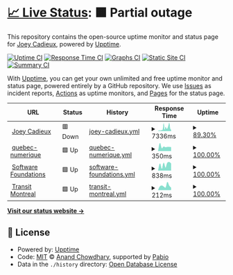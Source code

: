 # [📈 Live Status](https://drjoeycadieux.github.io/status): <!--live status--> **🟧 Partial outage**

This repository contains the open-source uptime monitor and status page for [Joey Cadieux](https://drjoeycadieux.github.io/status), powered by [Upptime](https://github.com/upptime/upptime).

[![Uptime CI](https://github.com/drjoeycadieux/status/workflows/Uptime%20CI/badge.svg)](https://github.com/drjoeycadieux/status/actions?query=workflow%3A%22Uptime+CI%22)
[![Response Time CI](https://github.com/drjoeycadieux/status/workflows/Response%20Time%20CI/badge.svg)](https://github.com/drjoeycadieux/status/actions?query=workflow%3A%22Response+Time+CI%22)
[![Graphs CI](https://github.com/drjoeycadieux/status/workflows/Graphs%20CI/badge.svg)](https://github.com/drjoeycadieux/status/actions?query=workflow%3A%22Graphs+CI%22)
[![Static Site CI](https://github.com/drjoeycadieux/status/workflows/Static%20Site%20CI/badge.svg)](https://github.com/drjoeycadieux/status/actions?query=workflow%3A%22Static+Site+CI%22)
[![Summary CI](https://github.com/drjoeycadieux/status/workflows/Summary%20CI/badge.svg)](https://github.com/drjoeycadieux/status/actions?query=workflow%3A%22Summary+CI%22)

With [Upptime](https://upptime.js.org), you can get your own unlimited and free uptime monitor and status page, powered entirely by a GitHub repository. We use [Issues](https://github.com/drjoeycadieux/status/issues) as incident reports, [Actions](https://github.com/drjoeycadieux/status/actions) as uptime monitors, and [Pages](https://drjoeycadieux.github.io/status) for the status page.

<!--start: status pages-->
<!-- This summary is generated by Upptime (https://github.com/upptime/upptime) -->
<!-- Do not edit this manually, your changes will be overwritten -->
<!-- prettier-ignore -->
| URL | Status | History | Response Time | Uptime |
| --- | ------ | ------- | ------------- | ------ |
| <img alt="" src="https://icons.duckduckgo.com/ip3/www.joeycadieux.dev.ico" height="13"> [Joey Cadieux](https://www.joeycadieux.dev) | 🟥 Down | [joey-cadieux.yml](https://github.com/drjoeycadieux/status/commits/HEAD/history/joey-cadieux.yml) | <details><summary><img alt="Response time graph" src="./graphs/joey-cadieux/response-time-week.png" height="20"> 7336ms</summary><br><a href="https://drjoeycadieux.github.io/status/history/joey-cadieux"><img alt="Response time 7336" src="https://img.shields.io/endpoint?url=https%3A%2F%2Fraw.githubusercontent.com%2Fdrjoeycadieux%2Fstatus%2FHEAD%2Fapi%2Fjoey-cadieux%2Fresponse-time.json"></a><br><a href="https://drjoeycadieux.github.io/status/history/joey-cadieux"><img alt="24-hour response time 8307" src="https://img.shields.io/endpoint?url=https%3A%2F%2Fraw.githubusercontent.com%2Fdrjoeycadieux%2Fstatus%2FHEAD%2Fapi%2Fjoey-cadieux%2Fresponse-time-day.json"></a><br><a href="https://drjoeycadieux.github.io/status/history/joey-cadieux"><img alt="7-day response time 7336" src="https://img.shields.io/endpoint?url=https%3A%2F%2Fraw.githubusercontent.com%2Fdrjoeycadieux%2Fstatus%2FHEAD%2Fapi%2Fjoey-cadieux%2Fresponse-time-week.json"></a><br><a href="https://drjoeycadieux.github.io/status/history/joey-cadieux"><img alt="30-day response time 7336" src="https://img.shields.io/endpoint?url=https%3A%2F%2Fraw.githubusercontent.com%2Fdrjoeycadieux%2Fstatus%2FHEAD%2Fapi%2Fjoey-cadieux%2Fresponse-time-month.json"></a><br><a href="https://drjoeycadieux.github.io/status/history/joey-cadieux"><img alt="1-year response time 7336" src="https://img.shields.io/endpoint?url=https%3A%2F%2Fraw.githubusercontent.com%2Fdrjoeycadieux%2Fstatus%2FHEAD%2Fapi%2Fjoey-cadieux%2Fresponse-time-year.json"></a></details> | <details><summary><a href="https://drjoeycadieux.github.io/status/history/joey-cadieux">89.30%</a></summary><a href="https://drjoeycadieux.github.io/status/history/joey-cadieux"><img alt="All-time uptime 89.30%" src="https://img.shields.io/endpoint?url=https%3A%2F%2Fraw.githubusercontent.com%2Fdrjoeycadieux%2Fstatus%2FHEAD%2Fapi%2Fjoey-cadieux%2Fuptime.json"></a><br><a href="https://drjoeycadieux.github.io/status/history/joey-cadieux"><img alt="24-hour uptime 60.63%" src="https://img.shields.io/endpoint?url=https%3A%2F%2Fraw.githubusercontent.com%2Fdrjoeycadieux%2Fstatus%2FHEAD%2Fapi%2Fjoey-cadieux%2Fuptime-day.json"></a><br><a href="https://drjoeycadieux.github.io/status/history/joey-cadieux"><img alt="7-day uptime 89.30%" src="https://img.shields.io/endpoint?url=https%3A%2F%2Fraw.githubusercontent.com%2Fdrjoeycadieux%2Fstatus%2FHEAD%2Fapi%2Fjoey-cadieux%2Fuptime-week.json"></a><br><a href="https://drjoeycadieux.github.io/status/history/joey-cadieux"><img alt="30-day uptime 89.30%" src="https://img.shields.io/endpoint?url=https%3A%2F%2Fraw.githubusercontent.com%2Fdrjoeycadieux%2Fstatus%2FHEAD%2Fapi%2Fjoey-cadieux%2Fuptime-month.json"></a><br><a href="https://drjoeycadieux.github.io/status/history/joey-cadieux"><img alt="1-year uptime 89.30%" src="https://img.shields.io/endpoint?url=https%3A%2F%2Fraw.githubusercontent.com%2Fdrjoeycadieux%2Fstatus%2FHEAD%2Fapi%2Fjoey-cadieux%2Fuptime-year.json"></a></details>
| <img alt="" src="https://icons.duckduckgo.com/ip3/security-technologies.info.ico" height="13"> [quebec-numerique](https://security-technologies.info) | 🟩 Up | [quebec-numerique.yml](https://github.com/drjoeycadieux/status/commits/HEAD/history/quebec-numerique.yml) | <details><summary><img alt="Response time graph" src="./graphs/quebec-numerique/response-time-week.png" height="20"> 350ms</summary><br><a href="https://drjoeycadieux.github.io/status/history/quebec-numerique"><img alt="Response time 350" src="https://img.shields.io/endpoint?url=https%3A%2F%2Fraw.githubusercontent.com%2Fdrjoeycadieux%2Fstatus%2FHEAD%2Fapi%2Fquebec-numerique%2Fresponse-time.json"></a><br><a href="https://drjoeycadieux.github.io/status/history/quebec-numerique"><img alt="24-hour response time 309" src="https://img.shields.io/endpoint?url=https%3A%2F%2Fraw.githubusercontent.com%2Fdrjoeycadieux%2Fstatus%2FHEAD%2Fapi%2Fquebec-numerique%2Fresponse-time-day.json"></a><br><a href="https://drjoeycadieux.github.io/status/history/quebec-numerique"><img alt="7-day response time 350" src="https://img.shields.io/endpoint?url=https%3A%2F%2Fraw.githubusercontent.com%2Fdrjoeycadieux%2Fstatus%2FHEAD%2Fapi%2Fquebec-numerique%2Fresponse-time-week.json"></a><br><a href="https://drjoeycadieux.github.io/status/history/quebec-numerique"><img alt="30-day response time 350" src="https://img.shields.io/endpoint?url=https%3A%2F%2Fraw.githubusercontent.com%2Fdrjoeycadieux%2Fstatus%2FHEAD%2Fapi%2Fquebec-numerique%2Fresponse-time-month.json"></a><br><a href="https://drjoeycadieux.github.io/status/history/quebec-numerique"><img alt="1-year response time 350" src="https://img.shields.io/endpoint?url=https%3A%2F%2Fraw.githubusercontent.com%2Fdrjoeycadieux%2Fstatus%2FHEAD%2Fapi%2Fquebec-numerique%2Fresponse-time-year.json"></a></details> | <details><summary><a href="https://drjoeycadieux.github.io/status/history/quebec-numerique">100.00%</a></summary><a href="https://drjoeycadieux.github.io/status/history/quebec-numerique"><img alt="All-time uptime 100.00%" src="https://img.shields.io/endpoint?url=https%3A%2F%2Fraw.githubusercontent.com%2Fdrjoeycadieux%2Fstatus%2FHEAD%2Fapi%2Fquebec-numerique%2Fuptime.json"></a><br><a href="https://drjoeycadieux.github.io/status/history/quebec-numerique"><img alt="24-hour uptime 100.00%" src="https://img.shields.io/endpoint?url=https%3A%2F%2Fraw.githubusercontent.com%2Fdrjoeycadieux%2Fstatus%2FHEAD%2Fapi%2Fquebec-numerique%2Fuptime-day.json"></a><br><a href="https://drjoeycadieux.github.io/status/history/quebec-numerique"><img alt="7-day uptime 100.00%" src="https://img.shields.io/endpoint?url=https%3A%2F%2Fraw.githubusercontent.com%2Fdrjoeycadieux%2Fstatus%2FHEAD%2Fapi%2Fquebec-numerique%2Fuptime-week.json"></a><br><a href="https://drjoeycadieux.github.io/status/history/quebec-numerique"><img alt="30-day uptime 100.00%" src="https://img.shields.io/endpoint?url=https%3A%2F%2Fraw.githubusercontent.com%2Fdrjoeycadieux%2Fstatus%2FHEAD%2Fapi%2Fquebec-numerique%2Fuptime-month.json"></a><br><a href="https://drjoeycadieux.github.io/status/history/quebec-numerique"><img alt="1-year uptime 100.00%" src="https://img.shields.io/endpoint?url=https%3A%2F%2Fraw.githubusercontent.com%2Fdrjoeycadieux%2Fstatus%2FHEAD%2Fapi%2Fquebec-numerique%2Fuptime-year.json"></a></details>
| <img alt="" src="https://icons.duckduckgo.com/ip3/softwarefoundations.cloud.ico" height="13"> [Software Foundations](https://softwarefoundations.cloud) | 🟩 Up | [software-foundations.yml](https://github.com/drjoeycadieux/status/commits/HEAD/history/software-foundations.yml) | <details><summary><img alt="Response time graph" src="./graphs/software-foundations/response-time-week.png" height="20"> 838ms</summary><br><a href="https://drjoeycadieux.github.io/status/history/software-foundations"><img alt="Response time 838" src="https://img.shields.io/endpoint?url=https%3A%2F%2Fraw.githubusercontent.com%2Fdrjoeycadieux%2Fstatus%2FHEAD%2Fapi%2Fsoftware-foundations%2Fresponse-time.json"></a><br><a href="https://drjoeycadieux.github.io/status/history/software-foundations"><img alt="24-hour response time 966" src="https://img.shields.io/endpoint?url=https%3A%2F%2Fraw.githubusercontent.com%2Fdrjoeycadieux%2Fstatus%2FHEAD%2Fapi%2Fsoftware-foundations%2Fresponse-time-day.json"></a><br><a href="https://drjoeycadieux.github.io/status/history/software-foundations"><img alt="7-day response time 838" src="https://img.shields.io/endpoint?url=https%3A%2F%2Fraw.githubusercontent.com%2Fdrjoeycadieux%2Fstatus%2FHEAD%2Fapi%2Fsoftware-foundations%2Fresponse-time-week.json"></a><br><a href="https://drjoeycadieux.github.io/status/history/software-foundations"><img alt="30-day response time 838" src="https://img.shields.io/endpoint?url=https%3A%2F%2Fraw.githubusercontent.com%2Fdrjoeycadieux%2Fstatus%2FHEAD%2Fapi%2Fsoftware-foundations%2Fresponse-time-month.json"></a><br><a href="https://drjoeycadieux.github.io/status/history/software-foundations"><img alt="1-year response time 838" src="https://img.shields.io/endpoint?url=https%3A%2F%2Fraw.githubusercontent.com%2Fdrjoeycadieux%2Fstatus%2FHEAD%2Fapi%2Fsoftware-foundations%2Fresponse-time-year.json"></a></details> | <details><summary><a href="https://drjoeycadieux.github.io/status/history/software-foundations">100.00%</a></summary><a href="https://drjoeycadieux.github.io/status/history/software-foundations"><img alt="All-time uptime 100.00%" src="https://img.shields.io/endpoint?url=https%3A%2F%2Fraw.githubusercontent.com%2Fdrjoeycadieux%2Fstatus%2FHEAD%2Fapi%2Fsoftware-foundations%2Fuptime.json"></a><br><a href="https://drjoeycadieux.github.io/status/history/software-foundations"><img alt="24-hour uptime 100.00%" src="https://img.shields.io/endpoint?url=https%3A%2F%2Fraw.githubusercontent.com%2Fdrjoeycadieux%2Fstatus%2FHEAD%2Fapi%2Fsoftware-foundations%2Fuptime-day.json"></a><br><a href="https://drjoeycadieux.github.io/status/history/software-foundations"><img alt="7-day uptime 100.00%" src="https://img.shields.io/endpoint?url=https%3A%2F%2Fraw.githubusercontent.com%2Fdrjoeycadieux%2Fstatus%2FHEAD%2Fapi%2Fsoftware-foundations%2Fuptime-week.json"></a><br><a href="https://drjoeycadieux.github.io/status/history/software-foundations"><img alt="30-day uptime 100.00%" src="https://img.shields.io/endpoint?url=https%3A%2F%2Fraw.githubusercontent.com%2Fdrjoeycadieux%2Fstatus%2FHEAD%2Fapi%2Fsoftware-foundations%2Fuptime-month.json"></a><br><a href="https://drjoeycadieux.github.io/status/history/software-foundations"><img alt="1-year uptime 100.00%" src="https://img.shields.io/endpoint?url=https%3A%2F%2Fraw.githubusercontent.com%2Fdrjoeycadieux%2Fstatus%2FHEAD%2Fapi%2Fsoftware-foundations%2Fuptime-year.json"></a></details>
| <img alt="" src="https://icons.duckduckgo.com/ip3/transit-mtl.netlify.app.ico" height="13"> [Transit Montreal](https://transit-mtl.netlify.app) | 🟩 Up | [transit-montreal.yml](https://github.com/drjoeycadieux/status/commits/HEAD/history/transit-montreal.yml) | <details><summary><img alt="Response time graph" src="./graphs/transit-montreal/response-time-week.png" height="20"> 212ms</summary><br><a href="https://drjoeycadieux.github.io/status/history/transit-montreal"><img alt="Response time 212" src="https://img.shields.io/endpoint?url=https%3A%2F%2Fraw.githubusercontent.com%2Fdrjoeycadieux%2Fstatus%2FHEAD%2Fapi%2Ftransit-montreal%2Fresponse-time.json"></a><br><a href="https://drjoeycadieux.github.io/status/history/transit-montreal"><img alt="24-hour response time 121" src="https://img.shields.io/endpoint?url=https%3A%2F%2Fraw.githubusercontent.com%2Fdrjoeycadieux%2Fstatus%2FHEAD%2Fapi%2Ftransit-montreal%2Fresponse-time-day.json"></a><br><a href="https://drjoeycadieux.github.io/status/history/transit-montreal"><img alt="7-day response time 212" src="https://img.shields.io/endpoint?url=https%3A%2F%2Fraw.githubusercontent.com%2Fdrjoeycadieux%2Fstatus%2FHEAD%2Fapi%2Ftransit-montreal%2Fresponse-time-week.json"></a><br><a href="https://drjoeycadieux.github.io/status/history/transit-montreal"><img alt="30-day response time 212" src="https://img.shields.io/endpoint?url=https%3A%2F%2Fraw.githubusercontent.com%2Fdrjoeycadieux%2Fstatus%2FHEAD%2Fapi%2Ftransit-montreal%2Fresponse-time-month.json"></a><br><a href="https://drjoeycadieux.github.io/status/history/transit-montreal"><img alt="1-year response time 212" src="https://img.shields.io/endpoint?url=https%3A%2F%2Fraw.githubusercontent.com%2Fdrjoeycadieux%2Fstatus%2FHEAD%2Fapi%2Ftransit-montreal%2Fresponse-time-year.json"></a></details> | <details><summary><a href="https://drjoeycadieux.github.io/status/history/transit-montreal">100.00%</a></summary><a href="https://drjoeycadieux.github.io/status/history/transit-montreal"><img alt="All-time uptime 100.00%" src="https://img.shields.io/endpoint?url=https%3A%2F%2Fraw.githubusercontent.com%2Fdrjoeycadieux%2Fstatus%2FHEAD%2Fapi%2Ftransit-montreal%2Fuptime.json"></a><br><a href="https://drjoeycadieux.github.io/status/history/transit-montreal"><img alt="24-hour uptime 100.00%" src="https://img.shields.io/endpoint?url=https%3A%2F%2Fraw.githubusercontent.com%2Fdrjoeycadieux%2Fstatus%2FHEAD%2Fapi%2Ftransit-montreal%2Fuptime-day.json"></a><br><a href="https://drjoeycadieux.github.io/status/history/transit-montreal"><img alt="7-day uptime 100.00%" src="https://img.shields.io/endpoint?url=https%3A%2F%2Fraw.githubusercontent.com%2Fdrjoeycadieux%2Fstatus%2FHEAD%2Fapi%2Ftransit-montreal%2Fuptime-week.json"></a><br><a href="https://drjoeycadieux.github.io/status/history/transit-montreal"><img alt="30-day uptime 100.00%" src="https://img.shields.io/endpoint?url=https%3A%2F%2Fraw.githubusercontent.com%2Fdrjoeycadieux%2Fstatus%2FHEAD%2Fapi%2Ftransit-montreal%2Fuptime-month.json"></a><br><a href="https://drjoeycadieux.github.io/status/history/transit-montreal"><img alt="1-year uptime 100.00%" src="https://img.shields.io/endpoint?url=https%3A%2F%2Fraw.githubusercontent.com%2Fdrjoeycadieux%2Fstatus%2FHEAD%2Fapi%2Ftransit-montreal%2Fuptime-year.json"></a></details>

<!--end: status pages-->

[**Visit our status website →**](https://drjoeycadieux.github.io/status)

## 📄 License

- Powered by: [Upptime](https://github.com/upptime/upptime)
- Code: [MIT](./LICENSE) © [Anand Chowdhary](https://anandchowdhary.com), supported by [Pabio](https://pabio.com)
- Data in the `./history` directory: [Open Database License](https://opendatacommons.org/licenses/odbl/1-0/)
